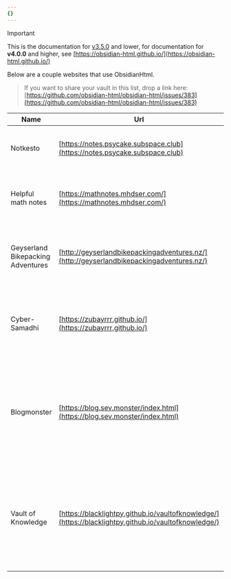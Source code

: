 ```yaml
---
{}
---
```

   
>[!important]   
> This is the documentation for [v3.5.0](../Changelog/v3.5.0.md) and lower, for documentation for **v4.0.0** and higher, see [https://obsidian-html.github.io/](https://obsidian-html.github.io/)   
   
Below are a couple websites that use ObsidianHtml.    
   
> If you want to share your vault in this list, drop a link here: [https://github.com/obsidian-html/obsidian-html/issues/383](https://github.com/obsidian-html/obsidian-html/issues/383)   
   
| Name | Url | Type | Description |   
| -- | -- | -- | -- |   
| Notkesto | [https://notes.psycake.subspace.club](https://notes.psycake.subspace.club) | Knowlegde base | Personal collection of notes. Mostly geared toward mathematics. |   
| Helpful math notes | [https://mathnotes.mhdser.com/](https://mathnotes.mhdser.com/) | Knowlegde base | A collection of helpful notes and info on key topics within undergraduate math courses.|   
| Geyserland Bikepacking Adventures | [http://geyserlandbikepackingadventures.nz/](http://geyserlandbikepackingadventures.nz/) | Website | Geyserland Bikepacking Adventures promotes bikepacking in the Rotorua region |   
| Cyber-Samadhi | [https://zubayrrr.github.io/](https://zubayrrr.github.io/) | Personal wiki | This is [my](https://zubayrrr.github.io/archive/about.html) \[zubayrrr's\] personal wiki, a commonplace book, a [digital garden](https://zubayrrr.github.io/archive/Digital%20Garden.html), a [Second Brain](https://zubayrrr.github.io/archive/Second%20Brain.html); notes by me, for me. |   
| Blogmonster | [https://blog.sev.monster/index.html](https://blog.sev.monster/index.html) | Personal wiki | This blog is an attempt to clean up and publish some of my more complete [musings](https://blog.sev.monster/obs.html/tags/musing/index.html) into a format that might be interesting or helpful to someone—perhaps future me. |   
| Vault of Knowledge | [https://blacklightpy.github.io/vaultofknowledge/](https://blacklightpy.github.io/vaultofknowledge/) | Personal wiki/Knowledge Base | "I hope to turn this site into something useful which I can share with my friends, and everyone else as well. Most of the notes are in the **World Building/Science and Engineering** folder."|